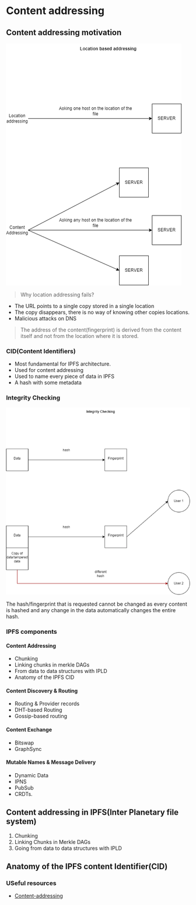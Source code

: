 # Content addressing

## Content addressing motivation

![Content addressing](https://github.com/PriyathamVarma/Basic_NFT/blob/main/Diagrams/Content-addressing.drawio.png)

> Why location addressing fails?

- The URL points to a single copy stored in a single location
- The copy disappears, there is no way of knowing other copies locations.
- Malicious attacks on DNS


> The address of the content(fingerprint) is derived from the content itself and not from the location where it is stored.


### CID(Content Identifiers)

- Most fundamental for IPFS architecture.
- Used for content addressing
- Used to name every piece of data in IPFS
- A hash with some metadata

### Integrity Checking

![Integrity Checking](https://github.com/PriyathamVarma/Basic_NFT/blob/main/Diagrams/Integrity%20checking.drawio.png)

The hash/fingerprint that is requested cannot be changed as every content is hashed and any change in the data automatically changes the entire hash. 

### IPFS components

#### Content Addressing

- Chunking
- Linking chunks in merkle DAGs
- From data to data structures with IPLD
- Anatomy of the IPFS CID

#### Content Discovery & Routing

- Routing & Provider records
- DHT-based Routing
- Gossip-based routing

#### Content Exchange

- Bitswap
- GraphSync

#### Mutable Names & Message Delivery

- Dynamic Data
- IPNS
- PubSub
- CRDTs.

## Content addressing in IPFS(Inter Planetary file system)

1. Chunking
2. Linking Chunks in Merkle DAGs
3. Going from data to data structures with IPLD

## Anatomy of the IPFS content Identifier(CID)



### USeful resources

- [Content-addressing](https://flyingzumwalt.gitbooks.io/decentralized-web-primer/content/avenues-for-access/lessons/power-of-content-addressing.html)
